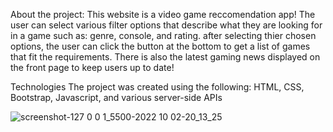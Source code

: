   About the project:
  This website is a video game reccomendation app! The user can select various filter options that describe what they are looking for in a game such as: genre, console, and rating. after selecting thier chosen options, the user can click the button at the bottom to get a list of games that fit the requirements. There is also the latest gaming news displayed on the front page to keep users up to date!

  Technologies
  The project was created using the following: HTML, CSS, Bootstrap, Javascript, and various server-side APIs
  
  
![screenshot-127 0 0 1_5500-2022 10 02-20_13_25](https://user-images.githubusercontent.com/104804156/193482997-d46f5965-8399-4698-bb7a-a1e63fb2e995.png)

